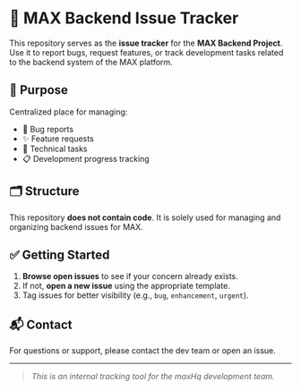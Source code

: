 # 🐞 MAX Backend Issue Tracker

This repository serves as the **issue tracker** for the **MAX Backend Project**. Use it to report bugs, request features, or track development tasks related to the backend system of the MAX platform.

## 📌 Purpose

Centralized place for managing:

- 🐛 Bug reports  
- ✨ Feature requests  
- 🔧 Technical tasks  
- 📋 Development progress tracking

## 🗂️ Structure

This repository **does not contain code**. It is solely used for managing and organizing backend issues for MAX.

## ✅ Getting Started

1. **Browse open issues** to see if your concern already exists.
2. If not, **open a new issue** using the appropriate template.
3. Tag issues for better visibility (e.g., `bug`, `enhancement`, `urgent`).

## 📬 Contact

For questions or support, please contact the dev team or open an issue.

---

> _This is an internal tracking tool for the maxHq development team._
